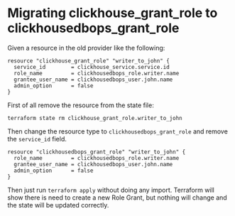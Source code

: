 # Migrating clickhouse_grant_role to clickhousedbops_grant_role

Given a resource in the old provider like the following:

```
resource "clickhouse_grant_role" "writer_to_john" {
  service_id        = clickhouse_service.service.id
  role_name         = clickhousedbops_role.writer.name
  grantee_user_name = clickhousedbops_user.john.name
  admin_option      = false
}
```

First of all remove the resource from the state file:

```
terraform state rm clickhouse_grant_role.writer_to_john
```

Then change the resource type to `clickhousedbops_grant_role` and remove the `service_id` field.

```
resource "clickhousedbops_grant_role" "writer_to_john" {
  role_name         = clickhousedbops_role.writer.name
  grantee_user_name = clickhousedbops_user.john.name
  admin_option      = false
}
```

Then just run `terraform apply` without doing any import. Terraform will show there is need to create a new Role Grant,
but nothing will change and the state will be updated correctly.
